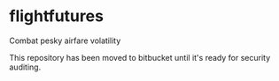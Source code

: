 # flightfutures
Combat pesky airfare volatility

This repository has been moved to bitbucket until it's ready for security auditing.
